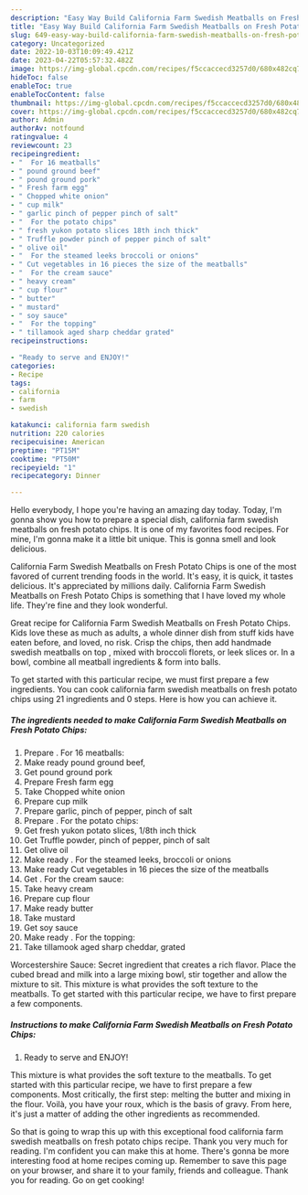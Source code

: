 ```yaml
---
description: "Easy Way Build California Farm Swedish Meatballs on Fresh Potato Chips yang Very Delicious"
title: "Easy Way Build California Farm Swedish Meatballs on Fresh Potato Chips yang Very Delicious"
slug: 649-easy-way-build-california-farm-swedish-meatballs-on-fresh-potato-chips-yang-very-delicious
category: Uncategorized
date: 2022-10-03T10:09:49.421Z
date: 2023-04-22T05:57:32.482Z
image: https://img-global.cpcdn.com/recipes/f5ccaccecd3257d0/680x482cq70/california-farm-swedish-meatballs-on-fresh-potato-chips-recipe-main-photo.jpg
hideToc: false
enableToc: true
enableTocContent: false
thumbnail: https://img-global.cpcdn.com/recipes/f5ccaccecd3257d0/680x482cq70/california-farm-swedish-meatballs-on-fresh-potato-chips-recipe-main-photo.jpg
cover: https://img-global.cpcdn.com/recipes/f5ccaccecd3257d0/680x482cq70/california-farm-swedish-meatballs-on-fresh-potato-chips-recipe-main-photo.jpg
author: Admin
authorAv: notfound
ratingvalue: 4
reviewcount: 23
recipeingredient:
- "  For 16 meatballs"
- " pound ground beef"
- " pound ground pork"
- " Fresh farm egg"
- " Chopped white onion"
- " cup milk"
- " garlic pinch of pepper pinch of salt"
- "  For the potato chips"
- " fresh yukon potato slices 18th inch thick"
- " Truffle powder pinch of pepper pinch of salt"
- " olive oil"
- "  For the steamed leeks broccoli or onions"
- " Cut vegetables in 16 pieces the size of the meatballs"
- "  For the cream sauce"
- " heavy cream"
- " cup flour"
- " butter"
- " mustard"
- " soy sauce"
- "  For the topping"
- " tillamook aged sharp cheddar grated"
recipeinstructions:

- "Ready to serve and ENJOY!"
categories:
- Recipe
tags:
- california
- farm
- swedish

katakunci: california farm swedish 
nutrition: 220 calories
recipecuisine: American
preptime: "PT15M"
cooktime: "PT50M"
recipeyield: "1"
recipecategory: Dinner

---
```



Hello everybody, I hope you're having an amazing day today. Today, I'm gonna show you how to prepare a special dish, california farm swedish meatballs on fresh potato chips. It is one of my favorites food recipes. For mine, I'm gonna make it a little bit unique. This is gonna smell and look delicious.

California Farm Swedish Meatballs on Fresh Potato Chips is one of the most favored of current trending foods in the world. It's easy, it is quick, it tastes delicious. It's appreciated by millions daily. California Farm Swedish Meatballs on Fresh Potato Chips is something that I have loved my whole life. They're fine and they look wonderful.

Great recipe for California Farm Swedish Meatballs on Fresh Potato Chips. Kids love these as much as adults, a whole dinner dish from stuff kids have eaten before, and loved, no risk. Crisp the chips, then add handmade swedish meatballs on top , mixed with broccoli florets, or leek slices or. In a bowl, combine all meatball ingredients &amp; form into balls.


To get started with this particular recipe, we must first prepare a few ingredients. You can cook california farm swedish meatballs on fresh potato chips using 21 ingredients and 0 steps. Here is how you can achieve it.

<!--inarticleads1-->

##### The ingredients needed to make California Farm Swedish Meatballs on Fresh Potato Chips:

1. Prepare  . For 16 meatballs:
1. Make ready  pound ground beef,
1. Get  pound ground pork
1. Prepare  Fresh farm egg
1. Take  Chopped white onion
1. Prepare  cup milk
1. Prepare  garlic, pinch of pepper, pinch of salt
1. Prepare  . For the potato chips:
1. Get  fresh yukon potato slices, 1/8th inch thick
1. Get  Truffle powder, pinch of pepper, pinch of salt
1. Get  olive oil
1. Make ready  . For the steamed leeks, broccoli or onions
1. Make ready  Cut vegetables in 16 pieces the size of the meatballs
1. Get  . For the cream sauce:
1. Take  heavy cream
1. Prepare  cup flour
1. Make ready  butter
1. Take  mustard
1. Get  soy sauce
1. Make ready  . For the topping:
1. Take  tillamook aged sharp cheddar, grated


Worcestershire Sauce: Secret ingredient that creates a rich flavor. Place the cubed bread and milk into a large mixing bowl, stir together and allow the mixture to sit. This mixture is what provides the soft texture to the meatballs. To get started with this particular recipe, we have to first prepare a few components. 

<!--inarticleads2-->

##### Instructions to make California Farm Swedish Meatballs on Fresh Potato Chips:


1. Ready to serve and ENJOY!

This mixture is what provides the soft texture to the meatballs. To get started with this particular recipe, we have to first prepare a few components. Most critically, the first step: melting the butter and mixing in the flour. Voilà, you have your roux, which is the basis of gravy. From here, it&#39;s just a matter of adding the other ingredients as recommended. 

So that is going to wrap this up with this exceptional food california farm swedish meatballs on fresh potato chips recipe. Thank you very much for reading. I'm confident you can make this at home. There's gonna be more interesting food at home recipes coming up. Remember to save this page on your browser, and share it to your family, friends and colleague. Thank you for reading. Go on get cooking!
